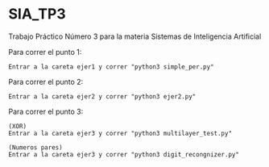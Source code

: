 # SIA_TP3
Trabajo Práctico Número 3 para la materia Sistemas de Inteligencia Artificial

Para correr el punto 1:
	
	Entrar a la careta ejer1 y correr "python3 simple_per.py"

Para correr el punto 2:
	
	Entrar a la careta ejer2 y correr "python3 ejer2.py"

Para correr el punto 3:

	(XOR)
	Entrar a la careta ejer3 y correr "python3 multilayer_test.py"
	
	(Numeros pares)
	Entrar a la careta ejer3 y correr "python3 digit_recongnizer.py"
